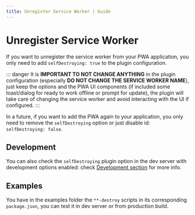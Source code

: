```yaml
---
title: Unregister Service Worker | Guide
---
```


# Unregister Service Worker

If you want to unregister the service worker from your PWA application, you only need to add `selfDestroying: true` to the plugin configuration.

::: danger
It is **IMPORTANT TO NOT CHANGE ANYTHING** in the plugin configuration (especially **DO NOT CHANGE THE SERVICE WORKER NAME**), just keep the options and the PWA UI components (if included some toast/dialog for ready to work offline or prompt for update), the plugin will take care of changing the service worker and avoid interacting with the UI if configured.
:::

In a future, if you want to add the PWA again to your application, you only need to remove the `selfDestroying` option or just disable id: `selfDestroying: false`.

## Development

You can also check the `selfDestroying` plugin option in the dev server with development options enabled: check [Development section](/guide/development) for more info.

## Examples

You have in the examples folder the `**-destroy` scripts in its corresponding `package.json`, you can test it in dev server or from production build.
